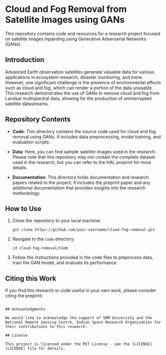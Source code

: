 # Cloud and Fog Removal from Satellite Images using GANs

This repository contains code and resources for a research project focused on satellite images inpainting using Generative Adversarial Networks (GANs).  
## Introduction

Advanced Earth observation satellites generate valuable data for various applications in ecosystem research, disaster monitoring, and more. However, one significant challenge is the presence of environmental effects such as cloud and fog, which can render a portion of the data unusable. This research demonstrates the use of GANs to remove cloud and fog from Landsat multispectral data, allowing for the production of uninterrupted satellite datastreams.

## Repository Contents

- **Code**: This directory contains the source code used for cloud and fog removal using GANs. It includes data preprocessing, model training, and evaluation scripts.

- **Data**: Here, you can find sample satellite images used in the research. Please note that this repository may not contain the complete dataset used in the research, but you can refer to the HAL preprint for more details.

- **Documentation**: This directory holds documentation and research papers related to the project. It includes the preprint paper and any additional documentation that provides insights into the research methodology.

## How to Use

1. Clone the repository to your local machine:

   ```
   git clone https://github.com/your-username/cloud-fog-removal.git
   ```

2. Navigate to the `Code` directory:

   ```
   cd cloud-fog-removal/Code
   ```

3. Follow the instructions provided in the code files to preprocess data, train the GAN model, and evaluate its performance.

## Citing this Work

If you find this research or code useful in your own work, please consider citing the preprint:

```

## Acknowledgments

We would like to acknowledge the support of SRM University and the National Remote Sensing Centre, Indian Space Research Organization for their contributions to this research.

## License

This project is licensed under the MIT License - see the [LICENSE](LICENSE) file for details.
